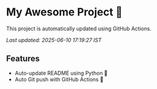 # My Awesome Project 🚀

This project is automatically updated using GitHub Actions.

_Last updated: 2025-06-10 17:19:27 IST_

## Features
- Auto-update README using Python 🐍
- Auto Git push with GitHub Actions 🤖

